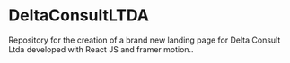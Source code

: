 # DeltaConsultLTDA
Repository for the creation of a brand new landing page for Delta Consult Ltda developed with React JS and framer motion.. 
